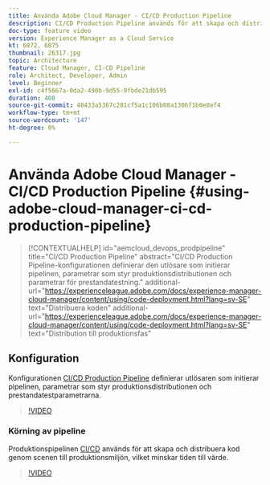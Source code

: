 ```yaml
---
title: Använda Adobe Cloud Manager - CI/CD Production Pipeline
description: CI/CD Production Pipeline används för att skapa och distribuera kod genom Stage till produktionsmiljön, vilket minskar time to value. CI/CD Production Pipeline-konfigurationen definierar den utlösare som initierar pipelinen, parametrar som styr produktionsdistributionen och parametrar för prestandatestning.
doc-type: feature video
version: Experience Manager as a Cloud Service
kt: 6872, 6875
thumbnail: 26317.jpg
topic: Architecture
feature: Cloud Manager, CI-CD Pipeline
role: Architect, Developer, Admin
level: Beginner
exl-id: c4f5667a-0da2-490b-9d55-9fbde21db595
duration: 408
source-git-commit: 48433a5367c281cf5a1c106b08a1306f1b0e8ef4
workflow-type: tm+mt
source-wordcount: '147'
ht-degree: 0%

---
```


# Använda Adobe Cloud Manager - CI/CD Production Pipeline {#using-adobe-cloud-manager-ci-cd-production-pipeline}

>[!CONTEXTUALHELP]
>id="aemcloud_devops_prodpipeline"
>title="CI/CD Production Pipeline"
>abstract="CI/CD Production Pipeline-konfigurationen definierar den utlösare som initierar pipelinen, parametrar som styr produktionsdistributionen och parametrar för prestandatestning."
>additional-url="https://experienceleague.adobe.com/docs/experience-manager-cloud-manager/content/using/code-deployment.html?lang=sv-SE" text="Distribuera koden"
>additional-url="https://experienceleague.adobe.com/docs/experience-manager-cloud-manager/content/using/code-deployment.html?lang=sv-SE" text="Distribution till produktionsfas"

## Konfiguration

Konfigurationen [CI/CD Production Pipeline](https://experienceleague.adobe.com/docs/experience-manager-cloud-manager/using/how-to-use/pipelines/configuring-production-pipelines.html?lang=sv-SE) definierar utlösaren som initierar pipelinen, parametrar som styr produktionsdistributionen och prestandatestparametrarna.

>[!VIDEO](https://video.tv.adobe.com/v/26314?quality=12&learn=on)

### Körning av pipeline

Produktionspipelinen [CI/CD](https://experienceleague.adobe.com/docs/experience-manager-cloud-manager/content/using/code-deployment.html?lang=sv-SE) används för att skapa och distribuera kod genom scenen till produktionsmiljön, vilket minskar tiden till värde.

>[!VIDEO](https://video.tv.adobe.com/v/26317?quality=12&learn=on)
